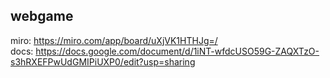 ## webgame
miro: https://miro.com/app/board/uXjVK1HTHJg=/  
docs: https://docs.google.com/document/d/1iNT-wfdcUSO59G-ZAQXTzO-s3hRXEFPwUdGMIPiUXP0/edit?usp=sharing
